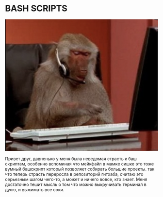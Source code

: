 # BASH SCRIPTS

<div align="center">
    <img src="https://github.com/sator4iiik/UNIT_FACTORY_UCODE/blob/master/.git_pic/monkey.png?raw=true" weight="50px">
</div>

Привет друг, давненько у меня была неведомая страсть к баш скриптам, особенно вспоминая что мейкфайл в мамке сишке это тоже вумный башскрипт который позволяет собирать большие проекты. так что теперь страсть переросла в репозиторий гитхаба, считаю это серьезным шагом чего-то, а может и ничего вовсе, кто знает. Меня достаточно тешит мысль о том что можно выкручивать терминал в дулю, и выжимать все соки.
